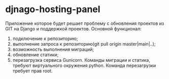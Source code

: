 # djnago-hosting-panel
Приложение которое будет решает проблему с обновления проектов из GIT на Django и поддержкой проектов.
Основной функционал:
  1)  подключение к репозиторию;
  2)  выполнение запроса к репозиторию(git pull origin master|main|..);
  3)  возможность выполнения миграций;
  4)  обновление статики;
  5)  перезагрузка сервиса Gunicorn.
Команды миграции и статика, требуют виртуального окружения python.
Команда перезагрузки требует прав root.
